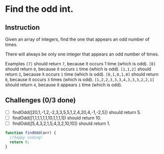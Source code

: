 # Find the odd int.

## Instruction

Given an array of integers, find the one that appears an odd number of times.

There will always be only one integer that appears an odd number of times.

Examples `[7]` should return `7`, because it occurs 1 time (which is odd). `[0]` should return `0`, because it occurs `1` time (which is odd). `[1,1,2]` should return `2`, because it occurs `1` time (which is odd). `[0,1,0,1,0]` should return `0`, because it occurs `3` times (which is odd). `[1,2,2,3,3,3,4,3,3,3,2,2,1]` should return `4`, because it appears `1` time (which is odd).


## Challenges (0/3 done)

- [ ] findOdd([20,1,-1,2,-2,3,3,5,5,1,2,4,20,4,-1,-2,5]) should return 5.
- [ ] findOdd([1,1,1,1,1,1,10,1,1,1,1]) should return 10.
- [ ] findOdd([5,4,3,2,1,5,4,3,2,10,10]) should return 1.

```js
function findOdd(arr) {
  //happy coding!
  return 0;
}
```
